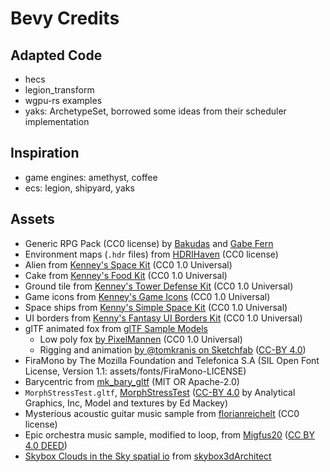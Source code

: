 # Bevy Credits

## Adapted Code

* hecs
* legion_transform
* wgpu-rs examples
* yaks: ArchetypeSet, borrowed some ideas from their scheduler implementation

## Inspiration

* game engines: amethyst, coffee
* ecs: legion, shipyard, yaks

## Assets

* Generic RPG Pack (CC0 license) by [Bakudas](https://twitter.com/bakudas) and [Gabe Fern](https://twitter.com/_Gabrielfer)
* Environment maps (`.hdr` files) from [HDRIHaven](https://hdrihaven.com) (CC0 license)
* Alien from [Kenney's Space Kit](https://www.kenney.nl/assets/space-kit) (CC0 1.0 Universal)
* Cake from [Kenney's Food Kit](https://www.kenney.nl/assets/food-kit) (CC0 1.0 Universal)
* Ground tile from [Kenney's Tower Defense Kit](https://www.kenney.nl/assets/tower-defense-kit) (CC0 1.0 Universal)
* Game icons from [Kenney's Game Icons](https://www.kenney.nl/assets/game-icons) (CC0 1.0 Universal)
* Space ships from [Kenny's Simple Space Kit](https://www.kenney.nl/assets/simple-space) (CC0 1.0 Universal)
* UI borders from [Kenny's Fantasy UI Borders Kit](https://kenney.nl/assets/fantasy-ui-borders) (CC0 1.0 Universal)
* glTF animated fox from [glTF Sample Models][fox]
  * Low poly fox [by PixelMannen] (CC0 1.0 Universal)
  * Rigging and animation [by @tomkranis on Sketchfab] ([CC-BY 4.0])
* FiraMono by The Mozilla Foundation and Telefonica S.A (SIL Open Font License, Version 1.1: assets/fonts/FiraMono-LICENSE)
* Barycentric from [mk_bary_gltf](https://github.com/komadori/mk_bary_gltf) (MIT OR Apache-2.0)
* `MorphStressTest.gltf`, [MorphStressTest] ([CC-BY 4.0] by Analytical Graphics, Inc, Model and textures by Ed Mackey)
* Mysterious acoustic guitar music sample from [florianreichelt](https://freesound.org/people/florianreichelt/sounds/412429/) (CC0 license)
* Epic orchestra music sample, modified to loop, from [Migfus20](https://freesound.org/people/Migfus20/sounds/560449/) ([CC BY 4.0 DEED](https://creativecommons.org/licenses/by/4.0/))
* [Skybox Clouds in the Sky spatial io](https://sketchfab.com/3d-models/skybox-clouds-in-the-sky-spatial-io-c7cac39cba83447eab8c6c90116ee1fc) from [skybox3dArchitect](https://sketchfab.com/skybox3dArchitect)

[MorphStressTest]: https://github.com/KhronosGroup/glTF-Sample-Models/tree/master/2.0/MorphStressTest
[fox]: https://github.com/KhronosGroup/glTF-Sample-Models/tree/master/2.0/Fox
[by PixelMannen]: https://opengameart.org/content/fox-and-shiba
[by @tomkranis on Sketchfab]: https://sketchfab.com/models/371dea88d7e04a76af5763f2a36866bc
[CC-BY 4.0]: https://creativecommons.org/licenses/by/4.0/

